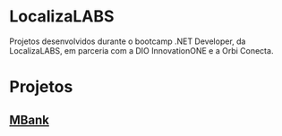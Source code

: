 # LocalizaLABS

Projetos desenvolvidos durante o bootcamp .NET Developer, da LocalizaLABS, em parceria com a DIO InnovationONE e a Orbi Conecta.

# Projetos

## [MBank](https://github.com/masant/localizaLABS/tree/main/MBank)